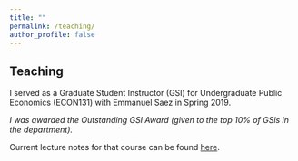 ```yaml
---
title: ""
permalink: /teaching/
author_profile: false
---
```


## Teaching

I served as a Graduate Student Instructor (GSI) for Undergraduate Public Economics (ECON131) with Emmanuel Saez in Spring 2019. 

*I was awarded the Outstanding GSI Award (given to the top 10\% of GSis in the department).*

Current lecture notes for that course can be found [here](https://eml.berkeley.edu//~saez/course131/course131.html).

